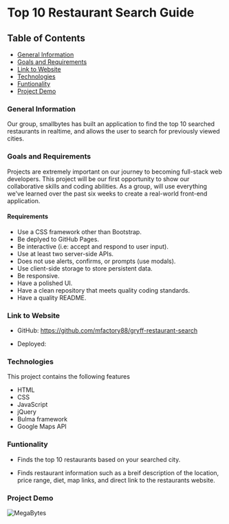# Top 10 Restaurant Search Guide

## Table of Contents

* [General Information](#General-Inforamtion)
* [Goals and Requirements](#Goals-and-Requirements)
* [Link to Website](#Link-to-Website)
* [Technologies](#Technologies)
* [Funtionality](#Funtionality)
* [Project Demo](#Project-Demo)

### General Information

Our group, smallbytes has built an application to find the top 10 searched restaurants in realtime, and allows the user to search for previously viewed cities.

### Goals and Requirements

Projects are extremely important on our journey to becoming full-stack web developers. This project will be our first opportunity to show our collaborative skills and coding abilities. As a group, will use everything we've learned over the past six weeks to create a real-world front-end application.

#### Requirements

* Use a CSS framework other than Bootstrap.
* Be deplyed to GitHub Pages.
* Be interactive (i.e: accept and respond to user input).
* Use at least two server-side APIs.
* Does not use alerts, confirms, or prompts (use modals).
* Use client-side storage to store persistent data.
* Be responsive.
* Have a polished UI.
* Have a clean repository that meets quality coding standards.
* Have a quality README.

### Link to Website

* GitHub: https://github.com/mfactory88/gryff-restaurant-search

* Deployed:

### Technologies

This project contains the following features

* HTML
* CSS
* JavaScript
* jQuery
* Bulma framework
* Google Maps API

### Funtionality

* Finds the top 10 restaurants based on your searched city.

* Finds restaurant information such as a breif description of the location, price range, diet, map links, and direct link to the restaurants website.

### Project Demo
![MegaBytes](https://user-images.githubusercontent.com/102685046/175390884-5295e5f6-1e08-4e73-b4da-ea6d42c0bdfc.gif)
